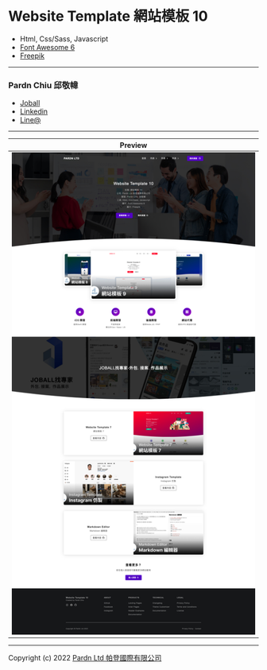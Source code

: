 # Website Template 網站模板 10

- Html, Css/Sass, Javascript
- [Font Awesome 6](https://fontawesome.com/v6/search)
- [Freepik](https://www.freepik.com)

***

### Pardn Chiu 邱敬幃

- [Joball](https://joball.tw/@pardnltd)
- [Linkedin](https://www.linkedin.com/in/pardnchiu/)
- [Line@](http://lin.ee/Gtcb5kc)

***

| Preview |
|---|
| ![Website Template 網站模板 10 預覽](./image/index.jpg) |

***

Copyright (c) 2022 [Pardn Ltd 帕登國際有限公司](https://joball.tw/@pardnltd)


